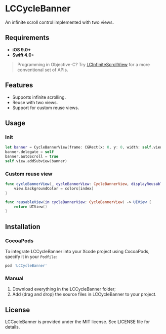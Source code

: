 # LCCycleBanner
An infinite scroll control implemented with two views.

## Requirements

- **iOS 9.0+**
- **Swift 4.0+**

>  Programming in Objective-C? Try [LCInfiniteScrollView](https://github.com/iLiuChang/LCInfiniteScrollView) for a more conventional set of APIs.

## Features

- Supports infinite scrolling.
- Reuse with two views.
- Support for custom reuse views.

## Usage

### Init

```swift
let banner = CycleBannerView(frame: CGRect(x: 0, y: 0, width: self.view.frame.size.width, height: 200))
banner.delegate = self
banner.autoScroll = true
self.view.addSubview(banner)
```

### Custom reuse view

```swift
func cycleBannerView(_ cycleBannerView: CycleBannerView, displayReusableView view: UIView, forIndex index: Int) {
    view.backgroundColor = colors[index]
}

func reusableView(in cycleBannerView: CycleBannerView) -> UIView {
    return UIView()
}
```

## Installation

### CocoaPods

To integrate LCCycleBanner into your Xcode project using CocoaPods, specify it in your `Podfile`:

```ruby
pod 'LCCycleBanner'
```

### Manual

1. Download everything in the LCCycleBanner folder;
2. Add (drag and drop) the source files in LCCycleBanner to your project.

## License

LCCycleBanner is provided under the MIT license. See LICENSE file for details.

